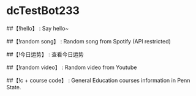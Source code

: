 # dcTestBot233

##【!hello】 : Say hello~ 

##【!random song】 : Random song from Spotify (API restricted)

##【!今日运势】 : 查看今日运势 

##【!random video】 : Random video from Youtube 

##【!c + course code】 : General Education courses information in Penn State.
